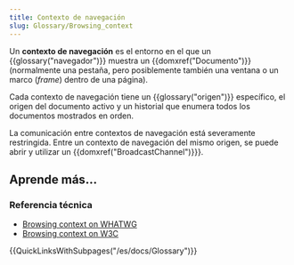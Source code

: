 ```yaml
---
title: Contexto de navegación
slug: Glossary/Browsing_context
---
```


Un **contexto de navegación** es el entorno en el que un {{glossary("navegador")}} muestra un {{domxref("Documento")}} (normalmente una pestaña, pero posiblemente también una ventana o un marco (_frame_) dentro de una página).

Cada contexto de navegación tiene un {{glossary("origen")}} específico, el origen del documento activo y un historial que enumera todos los documentos mostrados en orden.

La comunicación entre contextos de navegación está severamente restringida. Entre un contexto de navegación del mismo origen, se puede abrir y utilizar un {{domxref("BroadcastChannel")}}}.

## Aprende más...

### Referencia técnica

- [Browsing context on WHATWG](https://html.spec.whatwg.org/multipage/browsers.html#windows)
- [Browsing context on W3C](http://w3c.github.io/html/browsers.html#sec-browsing-contexts)

{{QuickLinksWithSubpages("/es/docs/Glossary")}}
